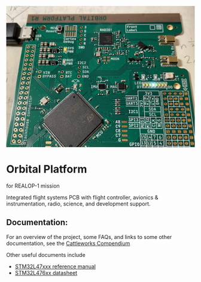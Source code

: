 ![](pictures/r1-1.jpg)

# Orbital Platform
for REALOP-1 mission

Integrated flight systems PCB with flight controller, avionics & instrumentation, radio, science, and development support. 


## Documentation:

For an overview of the project, some FAQs, and links to some other documentation, see the [Cattleworks Compendium](https://docs.google.com/document/d/1Hi_DiSkjC-WS4wI39fk3itqsipQI5O-aAOiK9zkmOj8/edit#)

Other useful documents include
- [STM32L47xxx reference manual](https://www.st.com/resource/en/reference_manual/rm0351-stm32l47xxx-stm32l48xxx-stm32l49xxx-and-stm32l4axxx-advanced-armbased-32bit-mcus-stmicroelectronics.pdf)
- [STM32L476xx datasheet](https://www.st.com/resource/en/datasheet/stm32l476zg.pdf)
